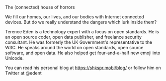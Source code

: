 The (connected) house of horrors

We fill our homes, our lives, and our bodies with Internet connected devices. But do we really understand the dangers which lurk inside them?

Terence Eden is a technology expert with a focus on open standards. He is an open source coder, open data publisher, and freelance security consultant. He was formerly the UK Government's representative to the W3C. He speaks around the world on open standards, open source software, and open data. He also helped get four-and-a-half new emoji into Unicode.

You can read his personal blog at https://shkspr.mobi/blog/ or follow him on Twitter at @edent
